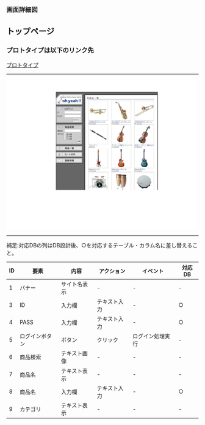 ### 画面詳細図
## トップページ
### プロトタイプは以下のリンク先
[プロトタイプ](https://www.figma.com/file/t48JvlBlp7fZnCLZMDkL6G/Untitled?node-id=4%3A2)
*****
<img src="../img/toppage.png" width="500">

*****
補足:対応DBの列はDB設計後、○を対応するテーブル・カラム名に差し替えること。

|ID|要素|内容|アクション|イベント|対応DB|
|----|-----|------|----------|--------|------|
|1   |バナー|サイト名表示|-  |-     |-  |
|3   |ID|入力欄|テキスト入力|-    |○|
|4   |PASS|入力欄|テキスト入力|-    |○|
|5   |ログインボタン|ボタン|クリック|ログイン処理実行|-  |
|6   |商品検索|テキスト画像|-  |-    |-  |
|7   |商品名|テキスト表示|-  |-    |-  |
|8   |商品名|入力欄|テキスト入力|-    |○|
|9   |カテゴリ|テキスト表示|-  |-    |-  |
